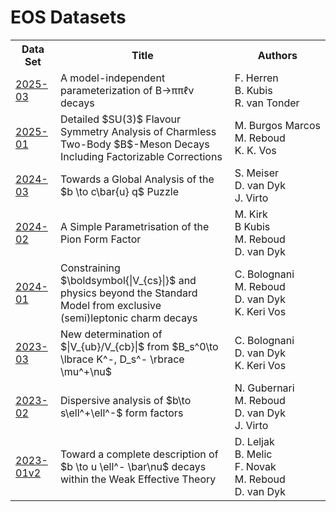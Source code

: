 # EOS Datasets

<table>
<tr>
  <th>Data Set</th>
  <th>Title</th>
  <th>Authors</th>
</tr>
<tr>
  <td><a href="http://github.com/eos/data/tree/2025-03">2025-03</a></td>
  <td>A model-independent parameterization of B→ππℓν decays</td>
  <td>F.&nbsp;Herren<br/>B.&nbsp;Kubis<br/>R.&nbsp;van&nbsp;Tonder</td>
</tr>
<tr>
  <td><a href="http://github.com/eos/data/tree/2025-01">2025-01</a></td>
  <td>Detailed $SU(3)$ Flavour Symmetry Analysis of Charmless Two-Body $B$-Meson Decays Including Factorizable Corrections</td>
  <td>M.&nbsp;Burgos&nbsp;Marcos<br/>M.&nbsp;Reboud<br/>K.&nbsp;K.&nbsp;Vos</td>
</tr>
<tr>
  <td><a href="http://github.com/eos/data/tree/2024-03">2024-03</a></td>
  <td>Towards a Global Analysis of the $b \to c\bar{u} q$ Puzzle</td>
  <td>S.&nbsp;Meiser<br/>D.&nbsp;van&nbsp;Dyk<br/>J.&nbsp;Virto</td>
</tr>
<tr>
  <td><a href="http://github.com/eos/data/tree/2024-02">2024-02</a></td>
  <td>A Simple Parametrisation of the Pion Form Factor</td>
  <td>M.&nbsp;Kirk<br/>B&nbsp;Kubis<br/>M.&nbsp;Reboud<br/>D.&nbsp;van&nbsp;Dyk</td>
</tr>
<tr>
  <td><a href="http://github.com/eos/data/tree/2024-01">2024-01</a></td>
  <td>Constraining $\boldsymbol{|V_{cs}|}$ and physics beyond the Standard Model from exclusive (semi)leptonic charm decays</td>
  <td>C.&nbsp;Bolognani<br/>M.&nbsp;Reboud<br/>D.&nbsp;van&nbsp;Dyk<br/>K.&nbsp;Keri&nbsp;Vos</td>
</tr>
<tr>
  <td><a href="http://github.com/eos/data/tree/2023-03">2023-03</a></td>
  <td>New determination of $|V_{ub}/V_{cb}|$ from $B_s^0\to \lbrace K^-, D_s^- \rbrace \mu^+\nu$</td>
  <td>C.&nbsp;Bolognani<br/>D.&nbsp;van&nbsp;Dyk<br/>K.&nbsp;Keri&nbsp;Vos</td>
</tr>
<tr>
  <td><a href="http://github.com/eos/data/tree/2023-02">2023-02</a></td>
  <td>Dispersive analysis of $b\to s\ell^+\ell^-$ form factors</td>
  <td>N.&nbsp;Gubernari<br/>M.&nbsp;Reboud<br/>D.&nbsp;van&nbsp;Dyk<br/>J.&nbsp;Virto</td>
</tr>
<tr>
  <td><a href="http://github.com/eos/data/tree/2023-01v2">2023-01v2</a></td>
  <td>Toward a complete description of $b \to u \ell^- \bar\nu$ decays within the Weak Effective Theory</td>
  <td>D.&nbsp;Leljak<br/>B.&nbsp;Melic<br/>F.&nbsp;Novak<br/>M.&nbsp;Reboud<br/>D.&nbsp;van&nbsp;Dyk</td>
</tr>
</table>
